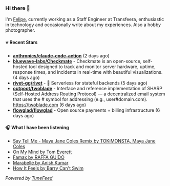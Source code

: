 ### Hi there 👋

I'm [Felipe](https://felipevm.com), currently working as a Staff Engineer at Transfeera, enthusiastic in technology and occasionally write about my experiences. Also a hobby photographer.

#### ⭐ Recent Stars
- **[anthropics/claude-code-action](https://github.com/anthropics/claude-code-action)** (2 days ago)
- **[bluewave-labs/Checkmate](https://github.com/bluewave-labs/Checkmate)** - Checkmate is an open-source, self-hosted tool designed to track and monitor server hardware, uptime, response times, and incidents in real-time with beautiful visualizations. (4 days ago)
- **[rivet-gg/rivet](https://github.com/rivet-gg/rivet)** - 🔩 Serverless for stateful backends (5 days ago)
- **[outpoot/twoblade](https://github.com/outpoot/twoblade)** - Interface and reference implementation of SHARP (Self-Hosted Address Routing Protocol) — a decentralized email system that uses the # symbol for addressing (e.g., user#domain.com). https://twoblade.com (6 days ago)
- **[flowglad/flowglad](https://github.com/flowglad/flowglad)** - Open source payments &#43; billing infrastructure (6 days ago)

#### 🎧 What I have been listening
- [Say Tell Me - Maya Jane Coles Remix by TOKiMONSTA, Maya Jane Coles](https://open.spotify.com/track/6npcNq0BdZ4eagbwOf41yk)
- [On My Mind by Tom Everett](https://open.spotify.com/track/6T8m7PxHhJb25OZmgWXSej)
- [Famax by RAFFA GUIDO](https://open.spotify.com/track/2xpeEb2moFy7dRinc7tUnz)
- [Marabelle by Anish Kumar](https://open.spotify.com/track/5pkCK8nUi4yxwNIVi03FIm)
- [How It Feels by Barry Can&#39;t Swim](https://open.spotify.com/track/2DSQvvaojC1yu5phfWDKuB)

_Powered by [TuneFeed](https://tunefeed.app?ref=github.com)_
